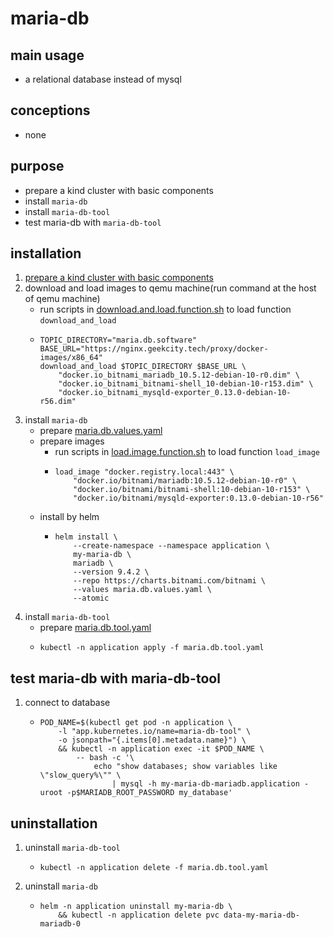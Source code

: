 # maria-db

## main usage

* a relational database instead of mysql

## conceptions

* none

## purpose

* prepare a kind cluster with basic components
* install `maria-db`
* install `maria-db-tool`
* test maria-db with `maria-db-tool`

## installation

1. [prepare a kind cluster with basic components](../basic/kind.cluster.md)
2. download and load images to qemu machine(run command at the host of qemu machine)
    * run scripts
      in [download.and.load.function.sh](../resources/create.qemu.machine.for.kind/download.and.load.function.sh.md) to
      load function `download_and_load`
    * ```shell
      TOPIC_DIRECTORY="maria.db.software"
      BASE_URL="https://nginx.geekcity.tech/proxy/docker-images/x86_64"
      download_and_load $TOPIC_DIRECTORY $BASE_URL \
          "docker.io_bitnami_mariadb_10.5.12-debian-10-r0.dim" \
          "docker.io_bitnami_bitnami-shell_10-debian-10-r153.dim" \
          "docker.io_bitnami_mysqld-exporter_0.13.0-debian-10-r56.dim"
      ```
4. install `maria-db`
    * prepare [maria.db.values.yaml](resources/maria.db/maria.db.values.yaml.md)
    * prepare images
        + run scripts in [load.image.function.sh](../resources/load.image.function.sh.md) to load function `load_image`
        + ```shell
          load_image "docker.registry.local:443" \
              "docker.io/bitnami/mariadb:10.5.12-debian-10-r0" \
              "docker.io/bitnami/bitnami-shell:10-debian-10-r153" \
              "docker.io/bitnami/mysqld-exporter:0.13.0-debian-10-r56"
          ```
    * install by helm
        + ```shell
          helm install \
              --create-namespace --namespace application \
              my-maria-db \
              mariadb \
              --version 9.4.2 \
              --repo https://charts.bitnami.com/bitnami \
              --values maria.db.values.yaml \
              --atomic
          ```
5. install `maria-db-tool`
    * prepare [maria.db.tool.yaml](resources/maria.db/maria.db.tool.yaml.md)
    * ```shell
      kubectl -n application apply -f maria.db.tool.yaml
      ```

## test maria-db with maria-db-tool

1. connect to database
    * ```shell
      POD_NAME=$(kubectl get pod -n application \
          -l "app.kubernetes.io/name=maria-db-tool" \
          -o jsonpath="{.items[0].metadata.name}") \
          && kubectl -n application exec -it $POD_NAME \
              -- bash -c '\
                  echo "show databases; show variables like \"slow_query%\"" \
                      | mysql -h my-maria-db-mariadb.application -uroot -p$MARIADB_ROOT_PASSWORD my_database'
      ```

## uninstallation

1. uninstall `maria-db-tool`
    * ```shell
      kubectl -n application delete -f maria.db.tool.yaml
      ```
2. uninstall `maria-db`
    * ```shell
      helm -n application uninstall my-maria-db \
          && kubectl -n application delete pvc data-my-maria-db-mariadb-0
      ```



